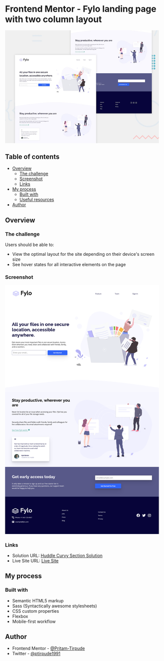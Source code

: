# Frontend Mentor - Fylo landing page with two column layout

![Design preview for the Fylo landing page with two column layout challenge](./design/desktop-preview.jpg)

## Table of contents

- [Overview](#overview)
  - [The challenge](#the-challenge)
  - [Screenshot](#screenshot)
  - [Links](#links)
- [My process](#my-process)
  - [Built with](#built-with)
  - [Useful resources](#useful-resources)
- [Author](#author)

## Overview

### The challenge

Users should be able to:

- View the optimal layout for the site depending on their device's screen size
- See hover states for all interactive elements on the page

### Screenshot

![](./screenshot_fylo_two_column.png)

### Links

- Solution URL: [Huddle Curvy Section Solution](https://www.frontendmentor.io/challenges/huddle-landing-page-with-curved-sections-5ca5ecd01e82137ec91a50f2/hub/html5-css3-sass-flexbox-e3kh0zOdu)
- Live Site URL: [Live Site](https://huddle-curvy-site.netlify.app/)

## My process

### Built with

- Semantic HTML5 markup
- Sass (Syntactically awesome stylesheets)
- CSS custom properties
- Flexbox
- Mobile-first workflow

## Author

- Frontend Mentor - [@Pritam-Tirpude](https://www.frontendmentor.io/profile/Pritam-Tirpude)
- Twitter - [@ptirpude1991](https://twitter.com/ptirpude1991)
